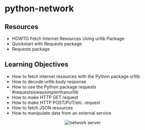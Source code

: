 # python-network
## Resources
 * HOWTO Fetch Internet Resources Using urllib Package
 * Quickstart with Requests package
 * Requests package

## Learning Objectives
* How to fetch internet resources with the Python package urllib
* How to decode urllib body response
* How to use the Python package requests #requestsiswaysimplerthanurllib
* How to make HTTP GET request
* How to make HTTP POST/PUT/etc. request
* How to fetch JSON resources
* How to manipulate data from an external service

<p align="center">
  <img
   src="https://cdn.pixabay.com/photo/2017/09/25/11/55/cyberspace-2784907_1280.jpg"
   alt="network server"
  >
</p>
